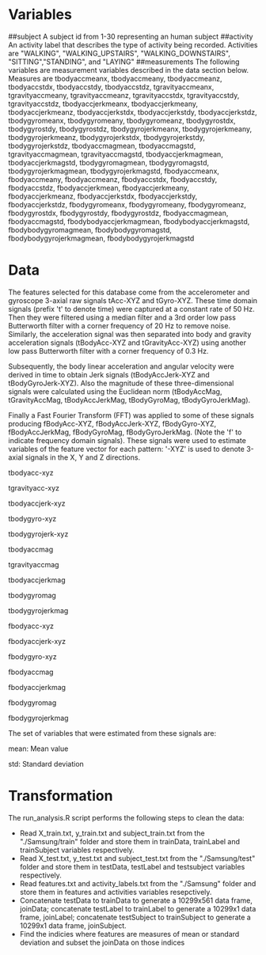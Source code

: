# Variables
##subject
A subject id from 1-30 representing an human subject
##activity
An activity label that describes the type of activity being recorded. 
Activities are "WALKING", "WALKING_UPSTAIRS", "WALKING_DOWNSTAIRS", "SITTING","STANDING", and "LAYING"
##measurements
The following variables are measurement variables described in the data section below.
Measures are tbodyaccmeanx, tbodyaccmeany, tbodyaccmeanz, tbodyaccstdx, tbodyaccstdy, tbodyaccstdz, tgravityaccmeanx, tgravityaccmeany, tgravityaccmeanz, tgravityaccstdx, tgravityaccstdy, tgravityaccstdz, tbodyaccjerkmeanx, tbodyaccjerkmeany, tbodyaccjerkmeanz, tbodyaccjerkstdx, tbodyaccjerkstdy, tbodyaccjerkstdz, tbodygyromeanx, tbodygyromeany, tbodygyromeanz, tbodygyrostdx, tbodygyrostdy, tbodygyrostdz, tbodygyrojerkmeanx, tbodygyrojerkmeany, tbodygyrojerkmeanz, tbodygyrojerkstdx, tbodygyrojerkstdy, tbodygyrojerkstdz, tbodyaccmagmean, tbodyaccmagstd, tgravityaccmagmean, tgravityaccmagstd, tbodyaccjerkmagmean, tbodyaccjerkmagstd, tbodygyromagmean, tbodygyromagstd, tbodygyrojerkmagmean, tbodygyrojerkmagstd, fbodyaccmeanx, fbodyaccmeany, fbodyaccmeanz, fbodyaccstdx, fbodyaccstdy, fbodyaccstdz, fbodyaccjerkmean, fbodyaccjerkmeany, fbodyaccjerkmeanz, fbodyaccjerkstdx, fbodyaccjerkstdy, fbodyaccjerkstdz, fbodygyromeanx, fbodygyromeany, fbodygyromeanz, fbodygyrostdx, fbodygyrostdy, fbodygyrostdz, fbodyaccmagmean, fbodyaccmagstd, fbodybodyaccjerkmagmean, fbodybodyaccjerkmagstd, fbodybodygyromagmean, fbodybodygyromagstd, fbodybodygyrojerkmagmean, fbodybodygyrojerkmagstd
# Data
The features selected for this database come from the accelerometer and gyroscope 3-axial raw signals tAcc-XYZ and tGyro-XYZ. These time domain signals (prefix 't' to denote time) were captured at a constant rate of 50 Hz. Then they were filtered using a median filter and a 3rd order low pass Butterworth filter with a corner frequency of 20 Hz to remove noise. Similarly, the acceleration signal was then separated into body and gravity acceleration signals (tBodyAcc-XYZ and tGravityAcc-XYZ) using another low pass Butterworth filter with a corner frequency of 0.3 Hz.

Subsequently, the body linear acceleration and angular velocity were derived in time to obtain Jerk signals (tBodyAccJerk-XYZ and tBodyGyroJerk-XYZ). Also the magnitude of these three-dimensional signals were calculated using the Euclidean norm (tBodyAccMag, tGravityAccMag, tBodyAccJerkMag, tBodyGyroMag, tBodyGyroJerkMag).

Finally a Fast Fourier Transform (FFT) was applied to some of these signals producing fBodyAcc-XYZ, fBodyAccJerk-XYZ, fBodyGyro-XYZ, fBodyAccJerkMag, fBodyGyroMag, fBodyGyroJerkMag. (Note the 'f' to indicate frequency domain signals).
These signals were used to estimate variables of the feature vector for each pattern:
'-XYZ' is used to denote 3-axial signals in the X, Y and Z directions.

tbodyacc-xyz

tgravityacc-xyz

tbodyaccjerk-xyz

tbodygyro-xyz

tbodygyrojerk-xyz

tbodyaccmag

tgravityaccmag

tbodyaccjerkmag

tbodygyromag

tbodygyrojerkmag

fbodyacc-xyz

fbodyaccjerk-xyz

fbodygyro-xyz

fbodyaccmag

fbodyaccjerkmag

fbodygyromag

fbodygyrojerkmag

The set of variables that were estimated from these signals are:

mean: Mean value

std: Standard deviation
# Transformation
The run_analysis.R script performs the following steps to clean the data:
- Read X_train.txt, y_train.txt and subject_train.txt from the "./Samsung/train" folder and store them in trainData, trainLabel and trainSubject variables respectively.
- Read X_test.txt, y_test.txt and subject_test.txt from the "./Samsung/test" folder and store them in testData, testLabel and testsubject variables respectively.
- Read features.txt and activity_labels.txt from the "./Samsung" folder and store them in features and activities variables resepctively.
- Concatenate testData to trainData to generate a 10299x561 data frame, joinData; concatenate testLabel to trainLabel to generate a 10299x1 data frame, joinLabel; concatenate testSubject to trainSubject to generate a 10299x1 data frame, joinSubject.
- Find the indicies where features are measures of mean or standard deviation and subset the joinData on those indices

